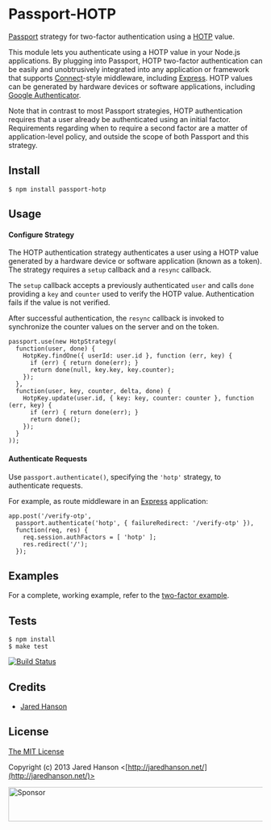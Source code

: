 # Passport-HOTP

[Passport](http://passportjs.org/) strategy for two-factor authentication using
a [HOTP](http://tools.ietf.org/html/rfc4226) value.

This module lets you authenticate using a HOTP value in your Node.js
applications.  By plugging into Passport, HOTP two-factor authentication can be
easily and unobtrusively integrated into any application or framework that
supports [Connect](http://www.senchalabs.org/connect/)-style middleware,
including [Express](http://expressjs.com/).  HOTP values can be generated by
hardware devices or software applications, including [Google Authenticator](https://code.google.com/p/google-authenticator/).

Note that in contrast to most Passport strategies, HOTP authentication requires
that a user already be authenticated using an initial factor.  Requirements
regarding when to require a second factor are a matter of application-level
policy, and outside the scope of both Passport and this strategy.

## Install

    $ npm install passport-hotp

## Usage

#### Configure Strategy

The HOTP authentication strategy authenticates a user using a HOTP value
generated by a hardware device or software application (known as a token).  The
strategy requires a `setup` callback and a `resync` callback.

The `setup` callback accepts a previously authenticated `user` and calls `done`
providing a `key` and `counter` used to verify the HOTP value.  Authentication
fails if the value is not verified.

After successful authentication, the `resync` callback is invoked to synchronize
the counter values on the server and on the token.

    passport.use(new HotpStrategy(
      function(user, done) {
        HotpKey.findOne({ userId: user.id }, function (err, key) {
          if (err) { return done(err); }
          return done(null, key.key, key.counter);
        });
      },
      function(user, key, counter, delta, done) {
        HotpKey.update(user.id, { key: key, counter: counter }, function (err, key) {
          if (err) { return done(err); }
          return done();
        });
      }
    ));

#### Authenticate Requests

Use `passport.authenticate()`, specifying the `'hotp'` strategy, to authenticate
requests.

For example, as route middleware in an [Express](http://expressjs.com/)
application:

    app.post('/verify-otp', 
      passport.authenticate('hotp', { failureRedirect: '/verify-otp' }),
      function(req, res) {
        req.session.authFactors = [ 'hotp' ];
        res.redirect('/');
      });

## Examples

For a complete, working example, refer to the [two-factor example](https://github.com/jaredhanson/passport-hotp/tree/master/examples/two-factor).

## Tests

    $ npm install
    $ make test

[![Build Status](https://secure.travis-ci.org/jaredhanson/passport-hotp.png)](http://travis-ci.org/jaredhanson/passport-hotp)

## Credits

  - [Jared Hanson](http://github.com/jaredhanson)

## License

[The MIT License](http://opensource.org/licenses/MIT)

Copyright (c) 2013 Jared Hanson <[http://jaredhanson.net/](http://jaredhanson.net/)>

<a target='_blank' rel='nofollow' href='https://app.codesponsor.io/link/vK9dyjRnnWsMzzJTQ57fRJpH/jaredhanson/passport-hotp'>  <img alt='Sponsor' width='888' height='68' src='https://app.codesponsor.io/embed/vK9dyjRnnWsMzzJTQ57fRJpH/jaredhanson/passport-hotp.svg' /></a>
